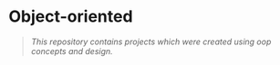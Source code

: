 # Object-oriented

>_This repository contains projects which were created using oop concepts and design._
